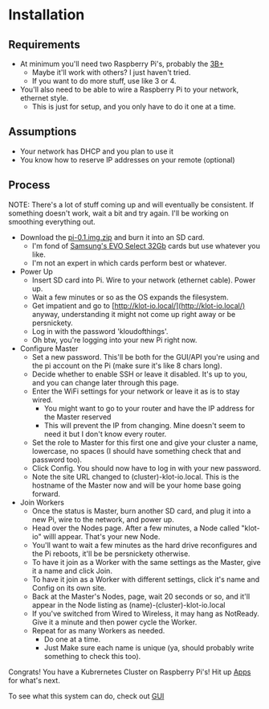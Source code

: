 # Installation

## Requirements

- At minimum you'll need two Raspberry Pi's, probably the [3B+](https://www.raspberrypi.org/products/raspberry-pi-3-model-b-plus/)
  - Maybe it'll work with others?  I just haven't tried.
  - If you want to do more stuff, use like 3 or 4.
- You'll also need to be able to wire a Raspberry Pi to your network, ethernet style.
  - This is just for setup, and you only have to do it one at a time.

## Assumptions

- Your network has DHCP and you plan to use it
- You know how to reserve IP addresses on your remote (optional)

## Process

NOTE:  There's a lot of stuff coming up and will eventually be consistent. If something doesn't work, wait a bit and try again. I'll be working on smoothing everything out.

- Download the [pi-0.1.img.zip](https://klot-io.sfo2.cdn.digitaloceanspaces.com/pi-0.1.img.zip) and burn it into an SD card. 
  - I'm fond of [Samsung's EVO Select 32Gb](https://www.samsung.com/us/computing/memory-storage/memory-cards/microsdhc-evo-select-memory-card-w--adapter-32gb--2017-model--mb-me32ga-am/) cards but use whatever you like.
  - I'm not an expert in which cards perform best or whatever.
- Power Up
  - Insert SD card into Pi.  Wire to your network (ethernet cable). Power up.
  - Wait a few minutes or so as the OS expands the filesystem. 
  - Get impatient and go to [http://klot-io.local/](http://klot-io.local/) anyway, understanding it might not come up right away or be persnickety.
  - Log in with the password 'kloudofthings'.
  - Oh btw, you're logging into your new Pi right now.
- Configure Master
  - Set a new password. This'll be both for the GUI/API you're using and the pi account on the Pi (make sure it's like 8 chars long).
  - Decide whether to enable SSH or leave it disabled.  It's up to you, and you can change later through this page.
  - Enter the WiFi settings for your network or leave it as is to stay wired.
    - You might want to go to your router and have the IP address for the Master reserved
    - This will prevent the IP from changing. Mine doesn't seem to need it but I don't know every router.
  - Set the role to Master for this first one and give your cluster a name, lowercase, no spaces (I should have something check that and password too). 
  - Click Config.  You should now have to log in with your new password.
  - Note the site URL changed to (cluster)-klot-io.local. This is the hostname of the Master now and will be your home base going forward.
- Join Workers
  - Once the status is Master, burn another SD card, and plug it into a new Pi, wire to the network, and power up.
  - Head over the Nodes page. After a few minutes, a Node called "klot-io" willl appear.  That's your new Node.
  - You'll want to wait a few minutes as the hard drive reconfigures and the Pi reboots, it'll be be persnickety otherwise.
  - To have it join as a Worker with the same settings as the Master, give it a name and click Join. 
  - To have it join as a Worker with different settings, click it's name and Config on its own site.
  - Back at the Master's Nodes, page, wait 20 seconds or so, and it'll appear in the Node listing as (name)-(cluster)-klot-io.local
  - If you've switched from Wired to Wireless, it may hang as NotReady.  Give it a minute and then power cycle the Worker.
  - Repeat for as many Workers as needed.
    - Do one at a time.
    - Just Make sure each name is unique (ya, should probably write something to check this too).

Congrats!  You have a Kubrernetes Cluster on Raspberry Pi's! Hit up [Apps](Apps.md) for what's next.

To see what this system can do, check out [GUI](GUI.md)
